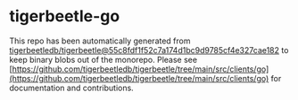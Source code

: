 # tigerbeetle-go
This repo has been automatically generated from [tigerbeetledb/tigerbeetle@55c8fdf1f52c7a174d1bc9d9785cf4e327cae182](https://github.com/tigerbeetledb/tigerbeetle/commit/55c8fdf1f52c7a174d1bc9d9785cf4e327cae182) to keep binary blobs out of the monorepo. Please see [https://github.com/tigerbeetledb/tigerbeetle/tree/main/src/clients/go](https://github.com/tigerbeetledb/tigerbeetle/tree/main/src/clients/go) for documentation and contributions.
